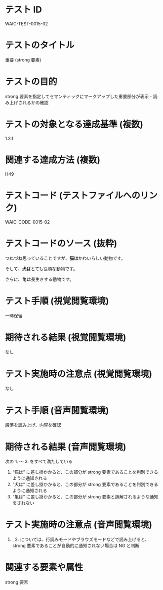 

# テスト ID
WAIC-TEST-0015-02

# テストのタイトル
重要 (strong 要素)

# テストの目的
strong 要素を指定してセマンティックにマークアップした重要部分が表示・読み上げされるかの確認

# テストの対象となる達成基準 (複数)
1.3.1

# 関連する達成方法 (複数)
H49

# テストコード (テストファイルへのリンク)
WAIC-CODE-0015-02

# テストコードのソース (抜粋)
<div>
<p>つねづね思っていることですが、<strong>猫は</strong>かわいらしい動物です。</p>
<p>そして、<strong class="test-0015-normal">犬は</strong>とても従順な動物です。</p>
<p>さらに、<span class="test-0015-bold">亀は</span>長生きする動物です。</p>
</div>

# テスト手順 (視覚閲覧環境)
一時保留

# 期待される結果 (視覚閲覧環境)
なし

# テスト実施時の注意点 (視覚閲覧環境)
なし

# テスト手順 (音声閲覧環境)
段落を読み上げ、内容を確認

# 期待される結果 (音声閲覧環境)
次の 1. 〜 3. をすべて満たしている
1. “猫は” に差し掛かかると、この部分が strong 要素であることを判別できるように通知される
2. “犬は” に差し掛かかると、この部分が strong 要素であることを判別できるように通知される
3. “亀は” に差し掛かかると、この部分が strong 要素と誤解されるような通知をされない

# テスト実施時の注意点 (音声閲覧環境)
1. , 2. については、行読みモードやブラウズモードなどで読み上げると、strong 要素であることが自動的に通知されない場合は NG と判断

# 関連する要素や属性
strong 要素


